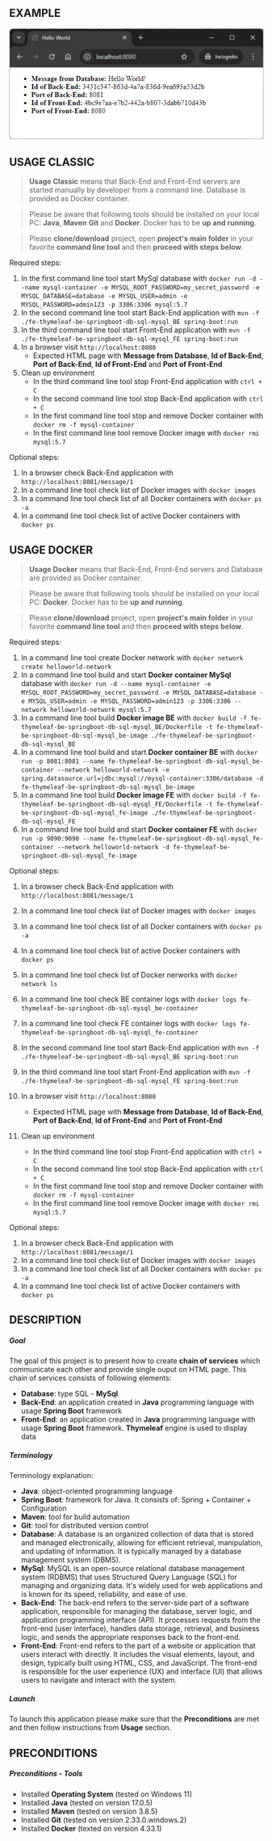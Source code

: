 EXAMPLE
-------

![My Image](readme-images/image-01.png)


USAGE CLASSIC
-------------

> **Usage Classic** means that Back-End and Front-End servers are started manually by developer from a command line. Database is provided as Docker container.

> Please be aware that following tools should be installed on your local PC: **Java**, **Maven** **Git** and **Docker**. Docker has to be **up and running**. 

> Please **clone/download** project, open **project's main folder** in your favorite **command line tool** and then **proceed with steps below**. 

Required steps:
1. In the first command line tool start MySql database with `docker run -d --name mysql-container -e MYSQL_ROOT_PASSWORD=my_secret_password -e MYSQL_DATABASE=database -e MYSQL_USER=admin -e MYSQL_PASSWORD=admin123 -p 3306:3306 mysql:5.7`
1. In the second command line tool start Back-End application with `mvn -f ./fe-thymeleaf-be-springboot-db-sql-mysql_BE spring-boot:run`
1. In the third command line tool start Front-End application with `mvn -f ./fe-thymeleaf-be-springboot-db-sql-mysql_FE spring-boot:run`
1. In a browser visit `http://localhost:8080`
   * Expected HTML page with **Message from Database**, **Id of Back-End**, **Port of Back-End**, **Id of Front-End** and **Port of Front-End** 
1. Clean up environment 
     * In the third command line tool stop Front-End application with `ctrl + C`
     * In the second command line tool stop Back-End application with `ctrl + C`
     * In the first command line tool stop and remove Docker container with `docker rm -f mysql-container`
     * In the first command line tool remove Docker image with `docker rmi mysql:5.7`

Optional steps:
1. In a browser check Back-End application with `http://localhost:8081/message/1`
1. In a command line tool check list of Docker images with `docker images`
1. In a command line tool check list of all Docker containers with `docker ps -a`
1. In a command line tool check list of active Docker containers with `docker ps`


USAGE DOCKER
------------

> **Usage Docker** means that Back-End, Front-End servers and Database are provided as Docker container.

> Please be aware that following tools should be installed on your local PC: **Docker**. Docker has to be **up and running**. 

> Please **clone/download** project, open **project's main folder** in your favorite **command line tool** and then **proceed with steps below**. 

Required steps:
1. In a command line tool create Docker network with `docker network create helloworld-network`
1. In a command line tool build and start **Docker container MySql** database with `docker run -d --name mysql-container -e MYSQL_ROOT_PASSWORD=my_secret_password -e MYSQL_DATABASE=database -e MYSQL_USER=admin -e MYSQL_PASSWORD=admin123 -p 3306:3306 --network helloworld-network mysql:5.7`
1. In a command line tool build **Docker image BE** with `docker build -f fe-thymeleaf-be-springboot-db-sql-mysql_BE/Dockerfile -t fe-thymeleaf-be-springboot-db-sql-mysql_be-image ./fe-thymeleaf-be-springboot-db-sql-mysql_BE`
1. In a command line tool build and start **Docker container BE** with `docker run -p 8081:8081 --name fe-thymeleaf-be-springboot-db-sql-mysql_be-container --network helloworld-network -e spring.datasource.url=jdbc:mysql://mysql-container:3306/database -d fe-thymeleaf-be-springboot-db-sql-mysql_be-image`
1. In a command line tool build **Docker image FE** with `docker build -f fe-thymeleaf-be-springboot-db-sql-mysql_FE/Dockerfile -t fe-thymeleaf-be-springboot-db-sql-mysql_fe-image ./fe-thymeleaf-be-springboot-db-sql-mysql_FE`
1. In a command line tool build and start **Docker container FE** with `docker run -p 9090:9090 --name fe-thymeleaf-be-springboot-db-sql-mysql_fe-container --network helloworld-network -d fe-thymeleaf-be-springboot-db-sql-mysql_fe-image`

Optional steps:
1. In a browser check Back-End application with `http://localhost:8081/message/1`
1. In a command line tool check list of Docker images with `docker images`
1. In a command line tool check list of all Docker containers with `docker ps -a`
1. In a command line tool check list of active Docker containers with `docker ps`
1. In a command line tool check list of Docker nerworks with `docker network ls`
1. In a command line tool check BE container logs with `docker logs fe-thymeleaf-be-springboot-db-sql-mysql_be-container`
1. In a command line tool check FE container logs with `docker logs fe-thymeleaf-be-springboot-db-sql-mysql_fe-container`



1. In the second command line tool start Back-End application with `mvn -f ./fe-thymeleaf-be-springboot-db-sql-mysql_BE spring-boot:run`
1. In the third command line tool start Front-End application with `mvn -f ./fe-thymeleaf-be-springboot-db-sql-mysql_FE spring-boot:run`
1. In a browser visit `http://localhost:8080`
   * Expected HTML page with **Message from Database**, **Id of Back-End**, **Port of Back-End**, **Id of Front-End** and **Port of Front-End** 
1. Clean up environment 
     * In the third command line tool stop Front-End application with `ctrl + C`
     * In the second command line tool stop Back-End application with `ctrl + C`
     * In the first command line tool stop and remove Docker container with `docker rm -f mysql-container`
     * In the first command line tool remove Docker image with `docker rmi mysql:5.7`

Optional steps:
1. In a browser check Back-End application with `http://localhost:8081/message/1`
1. In a command line tool check list of Docker images with `docker images`
1. In a command line tool check list of all Docker containers with `docker ps -a`
1. In a command line tool check list of active Docker containers with `docker ps`


DESCRIPTION
-----------

##### Goal
The goal of this project is to present how to create **chain of services** which communicate each other and provide single ouput on HTML page. This chain of services consists of following elements:
* **Database**: type SQL - **MySql**
* **Back-End**: an application created in **Java** programming language with usage **Spring Boot** framework
* **Front-End**: an application created in **Java** programming language with usage **Spring Boot** framework. **Thymeleaf** engine is used to display data

##### Terminology
Terminology explanation:
* **Java**: object-oriented programming language
* **Spring Boot**: framework for Java. It consists of: Spring + Container + Configuration
* **Maven**: tool for build automation
* **Git**: tool for distributed version control
* **Database**: A database is an organized collection of data that is stored and managed electronically, allowing for efficient retrieval, manipulation, and updating of information. It is typically managed by a database management system (DBMS).
* **MySql**: MySQL is an open-source relational database management system (RDBMS) that uses Structured Query Language (SQL) for managing and organizing data. It's widely used for web applications and is known for its speed, reliability, and ease of use.
* **Back-End**: The back-end refers to the server-side part of a software application, responsible for managing the database, server logic, and application programming interface (API). It processes requests from the front-end (user interface), handles data storage, retrieval, and business logic, and sends the appropriate responses back to the front-end.
* **Front-End**: Front-end refers to the part of a website or application that users interact with directly. It includes the visual elements, layout, and design, typically built using HTML, CSS, and JavaScript. The front-end is responsible for the user experience (UX) and interface (UI) that allows users to navigate and interact with the system.

##### Launch
To launch this application please make sure that the **Preconditions** are met and then follow instructions from **Usage** section.


PRECONDITIONS
-------------

##### Preconditions - Tools
* Installed **Operating System** (tested on Windows 11)
* Installed **Java** (tested on version 17.0.5)
* Installed **Maven** (tested on version 3.8.5)
* Installed **Git** (tested on version 2.33.0.windows.2)
* Installed **Docker** (texted on version 4.33.1)